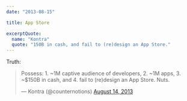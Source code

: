```yaml
---
date: "2013-08-15"

title: App Store

excerptQuote:
  name: "Kontra"
  quote: "150B in cash, and fail to (re)design an App Store."
---
```


Truth:

<blockquote class="twitter-tweet">
<p>
	Possess:
	&#10;1. ~1M captive audience of developers,
	&#10;2. ~1M apps,
	&#10;3. ~$150B in cash, and
	&#10;4. fail to (re)design an App Store.
	&#10;Nuts.
</p>

&mdash; Kontra (@counternotions)
<a href="https://twitter.com/counternotions/statuses/367619924929568768">
	August 14, 2013
</a>
</blockquote>

